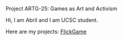 Project ARTG-25: Games as Art and Activism

Hi, I am Abril and I am UCSC student.

Here are my projects:
[FlickGame](https://absaldiv.github.io/flickgame) 
